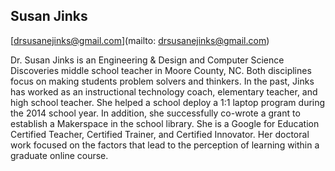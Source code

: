## Susan  Jinks

[drsusanejinks@gmail.com](mailto: drsusanejinks@gmail.com)

Dr. Susan Jinks is an Engineering & Design and Computer Science Discoveries middle school teacher in Moore County, NC.  Both disciplines focus on making students problem solvers and thinkers.  In the past, Jinks has worked as an instructional technology coach, elementary teacher, and high school teacher.  She helped a school deploy a 1:1 laptop program during the 2014 school year. In addition, she successfully co-wrote a grant to establish a Makerspace in the school library. She is a Google for Education Certified Teacher, Certified Trainer, and Certified Innovator. Her doctoral work focused on the factors that lead to the perception of learning within a graduate online course.
